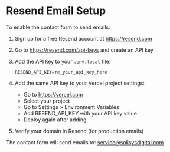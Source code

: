 # Resend Email Setup

To enable the contact form to send emails:

1. Sign up for a free Resend account at https://resend.com
2. Go to https://resend.com/api-keys and create an API key
3. Add the API key to your `.env.local` file:
   ```
   RESEND_API_KEY=re_your_api_key_here
   ```
4. Add the same API key to your Vercel project settings:
   - Go to https://vercel.com
   - Select your project
   - Go to Settings > Environment Variables
   - Add RESEND_API_KEY with your API key value
   - Deploy again after adding

5. Verify your domain in Resend (for production emails)

The contact form will send emails to: service@solisysdigital.com
